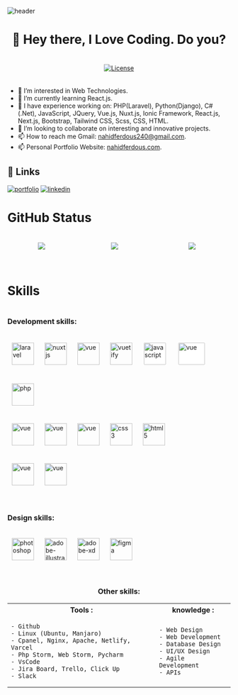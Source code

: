 ![header](https://capsule-render.vercel.app/api?type=waving&color=auto&height=300&section=header&text=Nahid%20Ferdous&fontSize=80&animation=fadeIn&fontAlignY=38&desc=A%20Passionate%20Full-Stack%20Web%20Developer.&descAlignY=51&descAlign=62)
<h1 align="center">
    👋 Hey there, I Love Coding. Do you?
</h1>

<p align="center">
    <a href="https://komarev.com/ghpvc/?username=nahidnfr123&color=ff69b4&style=flat&label=VIEWS">
    <img align="center" hspace="10" vspace="20" src="https://komarev.com/ghpvc/?username=nahidnfr123&color=ff69b4&style=flat&label=VIEWS" alt="License">
    </a>
</p>

[comment]: <> (<div style="margin-bottom: 30px; color: dodgerblue;">)

[comment]: <> (    <h3 align="center" style="line-height: 4px !important;">)

[comment]: <> (        I am a Full-Stack Web Developer.)

[comment]: <> (    </h3>)

[comment]: <> (</div>)

[comment]: <> (<hr style="margin-bottom: 30px; background-color: #4a5568">)

- 🌱 I’m interested in Web Technologies.
- 🌱 I’m currently learning React.js.
- 🌱 I have experience working on: PHP(Laravel), Python(Django), C#(.Net), JavaScript, JQuery, Vue.js, Nuxt.js, Ionic Framework, React.js, Next.js, Bootstrap, Tailwind CSS, Scss, CSS, HTML.
- 💞️ I’m looking to collaborate on interesting and innovative projects.
- 📫 How to reach me Gmail: nahidferdous240@gmail.com.
- 📫 Personal Portfolio Website: [nahidferdous.com](https://www.nahidferdous.netlify.com "Nahid Ferdous").

## 🔗 Links
[![portfolio](https://img.shields.io/badge/portfolio-000?style=for-the-badge&logo=ko-fi&logoColor=white)](https://www.nahidferdous.netlify.com)
[![linkedin](https://img.shields.io/badge/linkedin-0A66C2?style=for-the-badge&logo=linkedin&logoColor=white)](https://www.linkedin.com/in/nahid-ferdous-892153215)

[comment]: <> (![myimg]&#40;https://cdn.worldvectorlogo.com/logos/html5.svg&#41;)

[comment]: <> (![alt text]&#40;https://cdn.worldvectorlogo.com/logos/html5.svg ''&#41;{: height="50px" width="50px" style="float:left; padding-bottom:1000px" })

# GitHub Status

<div align="center" style="display: flex; flex-wrap: wrap; justify-content: space-around; align-items: center;">
<img src="https://github-readme-stats.vercel.app/api/top-langs/?username=nahidnfr123&show_icons=true&theme=radical&#41;]&#50;https://github.com/anuraghazra/github-readme-stats&#41;">

[//]: # (<a href="https://github-readme-stats.vercel.app/api/top-langs/?username=nahidnfr123&show_icons=true&theme=radical">)

[//]: # (  <img align="center" hspace="10" vspace="20" style="max-width: 320px" align="center" src="https://github-readme-stats.vercel.app/api/top-langs/?username=nahidnfr123&&layout=compact&show_icons=true&theme=radical" />)

[//]: # (</a>)
<div>
<img align="center" hspace="10" vspace="20" src="https://github-readme-streak-stats.herokuapp.com?user=nahidnfr123&theme=aura&fire=EB5454)](https://git.io/streak-stats" />
</div>
<a href="https://github-readme-stats.vercel.app/api?username=nahidnfr123&show_icons=true&theme=radical">
  <img align="center" hspace="10" vspace="20" align="center" src="https://github-readme-stats.vercel.app/api?username=nahidnfr123&show_icons=true&theme=radical" />
</a>
</div>


<br/>

# Skills

<div style="display: flex; flex-wrap: wrap; gap: 20px">
    <div style="min-width: 100px">

### Development skills:

<div>
    <img align="middle" hspace="10" vspace="20" src="https://cdn.worldvectorlogo.com/logos/laravel-2.svg" alt="laravel" width="50" height="50"/>
    <img align="middle" hspace="10" vspace="20" src="https://i.ibb.co/PWH7mQQ/nuxt-seeklogo-com.png" alt="nuxt js" height="50"/>
    <img align="middle" hspace="10" vspace="20" src="https://cdn.worldvectorlogo.com/logos/vue-js-1.svg" alt="vue" width="50" height="50"/>
    <img align="middle" hspace="10" vspace="20" src="https://i.ibb.co/9rLZp8w/vuetifyjs-svgrepo-com.png" alt="vuetify" width="50" height="50"/>
    <img align="middle" hspace="10" vspace="20" src="https://i.ibb.co/KF7Yq9Y/javascript.png" alt="javascript" height="50" style="background: white; padding: 2px; border-radius: 4px"/>
    <img align="middle" hspace="10" vspace="20" src="https://cdn.worldvectorlogo.com/logos/jquery-1.svg" alt="vue" width="60" height="50" style="background: white; padding: 2px; border-radius: 4px"/>
    <img align="middle" hspace="10" vspace="20" src="https://cdn.worldvectorlogo.com/logos/php-1.svg" alt="php" width="50" style="max-height: 50px;"/>
</div>    
<div>    
    <img align="middle" hspace="10" vspace="20" src="https://cdn.worldvectorlogo.com/logos/tailwind-css-2.svg" alt="vue" width="50" height="50"/>
    <img align="middle" hspace="10" vspace="20" src="https://cdn.worldvectorlogo.com/logos/bootstrap-4.svg" alt="vue" width="50" height="50"/>
    <img align="middle" hspace="10" vspace="20" src="https://cdn.worldvectorlogo.com/logos/sass-1.svg" alt="vue" width="50" height="50"/>
    <img align="middle" hspace="10" vspace="20" src="https://i.ibb.co/Tv1hTPX/css.png" alt="css3" width="50" height="50"/>
    <img align="middle" hspace="10" vspace="20" src="https://i.ibb.co/LRGrxXz/HTML.png" alt="html5" width="50" height="50"/>
</div>
<div>
    <img align="middle" hspace="10" vspace="20" src="https://cdn.worldvectorlogo.com/logos/mysql-3.svg" alt="vue" width="50" height="50"/>
    <img align="middle" hspace="10" vspace="20" src="https://cdn.worldvectorlogo.com/logos/postgresql.svg" alt="vue" width="50" height="50"/>
</div>
</div>
    <div style="min-width: 100px">

### Design skills:

<img align="middle" hspace="10" vspace="20" src="https://cdn.worldvectorlogo.com/logos/photoshop-cc-4.svg" alt="photoshop" width="50" height="50"/>
<img align="middle" hspace="10" vspace="20" src="https://i.ibb.co/v1NR8tG/adobe-illustrator.png" alt="adobe-illustrator" width="50" height="50"/>
<img align="middle" hspace="10" vspace="20" src="https://cdn.worldvectorlogo.com/logos/adobe-xd-1.svg" alt="adobe-xd" width="50" height="50"/>
<img align="middle" hspace="10" vspace="20" src="https://cdn.worldvectorlogo.com/logos/figma-1.svg" alt="figma" width="50" height="50"/>
</div>
</div>

[comment]: <> (|Tools|Knowledge|)

[comment]: <> (|:---|:---|)

[comment]: <> (|Github| Web Design|)

[comment]: <> (|linux| Web Development|)

[comment]: <> (<h3 align="left">Tools:</h3>)

<br>

<h3 align="center">Other skills:</h3>

<table align="center">
  <tr>
    <th>Tools : </th>
    <th>knowledge : </th>
  </tr>
  <tr>
    <td>

    - Github
    - Linux (Ubuntu, Manjaro)
    - Cpanel, Nginx, Apache, Netlify, Varcel
    - Php Storm, Web Storm, Pycharm
    - VsCode
    - Jira Board, Trello, Click Up
    - Slack

</td>
    <td>

    - Web Design
    - Web Development
    - Database Design
    - UI/UX Design
    - Agile Development
    - APIs

</td>
  </tr>
</table>
